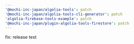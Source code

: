 ```yaml
---
'@mochi-inc-japan/algolia-tools': patch
'@mochi-inc-japan/algolia-tools-cli-generator': patch
'algolia-firebase-tools-example': patch
'@mochi-inc-japan/plugin-algolia-tools-firestore': patch
---
```


fix: release test
